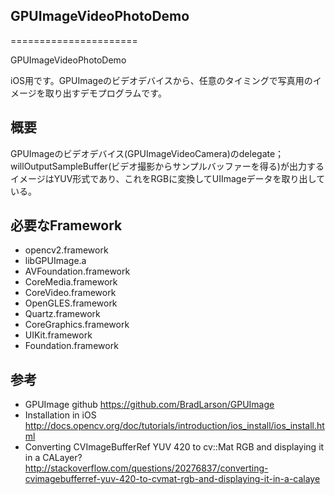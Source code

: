 ## GPUImageVideoPhotoDemo ##
======================

GPUImageVideoPhotoDemo  

iOS用です。GPUImageのビデオデバイスから、任意のタイミングで写真用のイメージを取り出すデモプログラムです。  

## 概要 ##
GPUImageのビデオデバイス(GPUImageVideoCamera)のdelegate；willOutputSampleBuffer(ビデオ撮影からサンプルバッファーを得る)が出力するイメージはYUV形式であり、これをRGBに変換してUIImageデータを取り出している。  


## 必要なFramework ##
* opencv2.framework
* libGPUImage.a
* AVFoundation.framework
* CoreMedia.framework
* CoreVideo.framework
* OpenGLES.framework
* Quartz.framework
* CoreGraphics.framework
* UIKit.framework
* Foundation.framework

## 参考 ##
* GPUImage github <https://github.com/BradLarson/GPUImage>
* Installation in iOS <http://docs.opencv.org/doc/tutorials/introduction/ios_install/ios_install.html>
* Converting CVImageBufferRef YUV 420 to cv::Mat RGB and displaying it in a CALayer? <http://stackoverflow.com/questions/20276837/converting-cvimagebufferref-yuv-420-to-cvmat-rgb-and-displaying-it-in-a-calaye>
